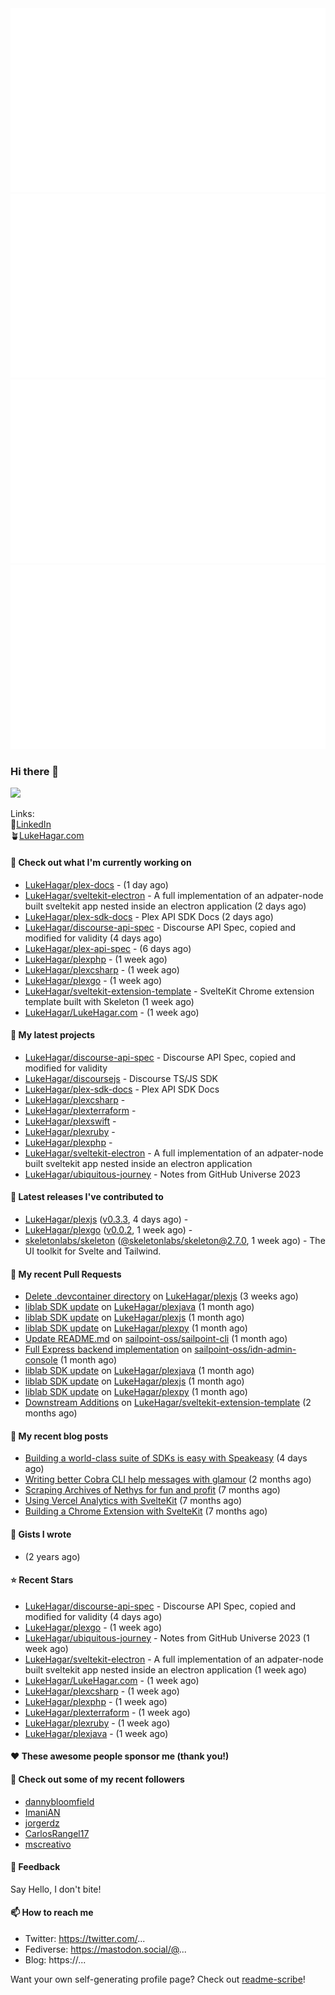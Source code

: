 <div align="center">
  <img src="https://raw.githubusercontent.com/lukehagar/github-stats/master/generated/overview.svg#gh-dark-mode-only">
   <img src="https://raw.githubusercontent.com/lukehagar/github-stats/master/generated/languages.svg#gh-dark-mode-only">
   <img src="https://raw.githubusercontent.com/luke-hagar-sp/github-stats/master/generated/overview.svg#gh-dark-mode-only">
   <img src="https://raw.githubusercontent.com/luke-hagar-sp/github-stats/master/generated/languages.svg#gh-dark-mode-only">
</div>

### Hi there 👋

<img src="https://hits.seeyoufarm.com/api/count/incr/badge.svg?url=https%3A%2F%2Fgithub.com%2Flukehagar1212%2Fhit-counter" />

Links:   
🔗[LinkedIn](https://www.linkedin.com/in/lukehagar/ "Luke Hagar's LinkedIn")  
🪴[LukeHagar.com](https://lukehagar.com/ "Luke Hagar's Website")  

#### 👷 Check out what I'm currently working on

- [LukeHagar/plex-docs](https://github.com/LukeHagar/plex-docs) -  (1 day ago)
- [LukeHagar/sveltekit-electron](https://github.com/LukeHagar/sveltekit-electron) - A full implementation of an adpater-node built sveltekit app nested inside an electron application (2 days ago)
- [LukeHagar/plex-sdk-docs](https://github.com/LukeHagar/plex-sdk-docs) - Plex API SDK Docs (2 days ago)
- [LukeHagar/discourse-api-spec](https://github.com/LukeHagar/discourse-api-spec) - Discourse API Spec, copied and modified for validity (4 days ago)
- [LukeHagar/plex-api-spec](https://github.com/LukeHagar/plex-api-spec) -  (6 days ago)
- [LukeHagar/plexphp](https://github.com/LukeHagar/plexphp) -  (1 week ago)
- [LukeHagar/plexcsharp](https://github.com/LukeHagar/plexcsharp) -  (1 week ago)
- [LukeHagar/plexgo](https://github.com/LukeHagar/plexgo) -  (1 week ago)
- [LukeHagar/sveltekit-extension-template](https://github.com/LukeHagar/sveltekit-extension-template) - SvelteKit Chrome extension template built with Skeleton (1 week ago)
- [LukeHagar/LukeHagar.com](https://github.com/LukeHagar/LukeHagar.com) -  (1 week ago)

#### 🌱 My latest projects

- [LukeHagar/discourse-api-spec](https://github.com/LukeHagar/discourse-api-spec) - Discourse API Spec, copied and modified for validity
- [LukeHagar/discoursejs](https://github.com/LukeHagar/discoursejs) - Discourse TS/JS SDK
- [LukeHagar/plex-sdk-docs](https://github.com/LukeHagar/plex-sdk-docs) - Plex API SDK Docs
- [LukeHagar/plexcsharp](https://github.com/LukeHagar/plexcsharp) - 
- [LukeHagar/plexterraform](https://github.com/LukeHagar/plexterraform) - 
- [LukeHagar/plexswift](https://github.com/LukeHagar/plexswift) - 
- [LukeHagar/plexruby](https://github.com/LukeHagar/plexruby) - 
- [LukeHagar/plexphp](https://github.com/LukeHagar/plexphp) - 
- [LukeHagar/sveltekit-electron](https://github.com/LukeHagar/sveltekit-electron) - A full implementation of an adpater-node built sveltekit app nested inside an electron application
- [LukeHagar/ubiquitous-journey](https://github.com/LukeHagar/ubiquitous-journey) - Notes from GitHub Universe 2023

#### 🔭 Latest releases I've contributed to

- [LukeHagar/plexjs](https://github.com/LukeHagar/plexjs) ([v0.3.3](https://github.com/LukeHagar/plexjs/releases/tag/v0.3.3), 4 days ago) - 
- [LukeHagar/plexgo](https://github.com/LukeHagar/plexgo) ([v0.0.2](https://github.com/LukeHagar/plexgo/releases/tag/v0.0.2), 1 week ago) - 
- [skeletonlabs/skeleton](https://github.com/skeletonlabs/skeleton) ([@skeletonlabs/skeleton@2.7.0](https://github.com/skeletonlabs/skeleton/releases/tag/%40skeletonlabs/skeleton%402.7.0), 1 week ago) - The UI toolkit for Svelte and Tailwind.

#### 🔨 My recent Pull Requests

- [Delete .devcontainer directory](https://github.com/LukeHagar/plexjs/pull/14) on [LukeHagar/plexjs](https://github.com/LukeHagar/plexjs) (3 weeks ago)
- [liblab SDK update](https://github.com/LukeHagar/plexjava/pull/4) on [LukeHagar/plexjava](https://github.com/LukeHagar/plexjava) (1 month ago)
- [liblab SDK update](https://github.com/LukeHagar/plexjs/pull/13) on [LukeHagar/plexjs](https://github.com/LukeHagar/plexjs) (1 month ago)
- [liblab SDK update](https://github.com/LukeHagar/plexpy/pull/4) on [LukeHagar/plexpy](https://github.com/LukeHagar/plexpy) (1 month ago)
- [Update README.md](https://github.com/sailpoint-oss/sailpoint-cli/pull/123) on [sailpoint-oss/sailpoint-cli](https://github.com/sailpoint-oss/sailpoint-cli) (1 month ago)
- [Full Express backend implementation](https://github.com/sailpoint-oss/idn-admin-console/pull/9) on [sailpoint-oss/idn-admin-console](https://github.com/sailpoint-oss/idn-admin-console) (1 month ago)
- [liblab SDK update](https://github.com/LukeHagar/plexjava/pull/3) on [LukeHagar/plexjava](https://github.com/LukeHagar/plexjava) (1 month ago)
- [liblab SDK update](https://github.com/LukeHagar/plexjs/pull/12) on [LukeHagar/plexjs](https://github.com/LukeHagar/plexjs) (1 month ago)
- [liblab SDK update](https://github.com/LukeHagar/plexpy/pull/3) on [LukeHagar/plexpy](https://github.com/LukeHagar/plexpy) (1 month ago)
- [Downstream Additions](https://github.com/LukeHagar/sveltekit-extension-template/pull/3) on [LukeHagar/sveltekit-extension-template](https://github.com/LukeHagar/sveltekit-extension-template) (2 months ago)

#### 📜 My recent blog posts

- [Building a world-class suite of SDKs is easy with Speakeasy](https://dev.to/lukehagar/building-a-world-class-suite-of-sdks-is-easy-with-speakeasy-37ba) (4 days ago)
- [Writing better Cobra CLI help messages with glamour](https://dev.to/lukehagar/writing-better-cobra-cli-help-messages-with-glamour-1525) (2 months ago)
- [Scraping Archives of Nethys for fun and profit](https://dev.to/lukehagar/scraping-archives-of-nethys-for-fun-and-profit-3ll3) (7 months ago)
- [Using Vercel Analytics with SvelteKit](https://dev.to/lukehagar/using-vercel-analytics-with-sveltekit-381j) (7 months ago)
- [Building a Chrome Extension with SvelteKit](https://dev.to/lukehagar/building-a-chrome-extension-with-sveltekit-3kb) (7 months ago)

#### 📓 Gists I wrote

- [](https://gist.github.com/288eb93378089b9af5cb54ad0e57642a) (2 years ago)

#### ⭐ Recent Stars

- [LukeHagar/discourse-api-spec](https://github.com/LukeHagar/discourse-api-spec) - Discourse API Spec, copied and modified for validity (4 days ago)
- [LukeHagar/plexgo](https://github.com/LukeHagar/plexgo) -  (1 week ago)
- [LukeHagar/ubiquitous-journey](https://github.com/LukeHagar/ubiquitous-journey) - Notes from GitHub Universe 2023 (1 week ago)
- [LukeHagar/sveltekit-electron](https://github.com/LukeHagar/sveltekit-electron) - A full implementation of an adpater-node built sveltekit app nested inside an electron application (1 week ago)
- [LukeHagar/LukeHagar.com](https://github.com/LukeHagar/LukeHagar.com) -  (1 week ago)
- [LukeHagar/plexcsharp](https://github.com/LukeHagar/plexcsharp) -  (1 week ago)
- [LukeHagar/plexphp](https://github.com/LukeHagar/plexphp) -  (1 week ago)
- [LukeHagar/plexterraform](https://github.com/LukeHagar/plexterraform) -  (1 week ago)
- [LukeHagar/plexruby](https://github.com/LukeHagar/plexruby) -  (1 week ago)
- [LukeHagar/plexjava](https://github.com/LukeHagar/plexjava) -  (1 week ago)

#### ❤️ These awesome people sponsor me (thank you!)


#### 👯 Check out some of my recent followers

- [dannybloomfield](https://github.com/dannybloomfield)
- [ImaniAN](https://github.com/ImaniAN)
- [jorgerdz](https://github.com/jorgerdz)
- [CarlosRangel17](https://github.com/CarlosRangel17)
- [mscreativo](https://github.com/mscreativo)

#### 💬 Feedback

Say Hello, I don't bite!

#### 📫 How to reach me

- Twitter: https://twitter.com/...
- Fediverse: https://mastodon.social/@...
- Blog: https://...

Want your own self-generating profile page? Check out [readme-scribe](https://github.com/muesli/readme-scribe)!


